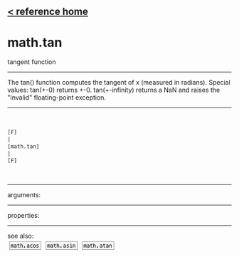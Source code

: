[< reference home](index.html)
---

# math.tan


tangent function

---

The tan() function computes the tangent of x (measured in radians).
Special values:
tan(+-0) returns +-0.
tan(+-infinity) returns a NaN and raises the &#34;invalid&#34; floating-point
            exception.
<br>


---


```


[F]
|
[math.tan]
|
[F]

            
```

---
arguments:


---
properties:


---
see also:<br>
[![math.acos](img/object_math.acos.png)](math.acos.html)
[![math.asin](img/object_math.asin.png)](math.asin.html)
[![math.atan](img/object_math.atan.png)](math.atan.html)
